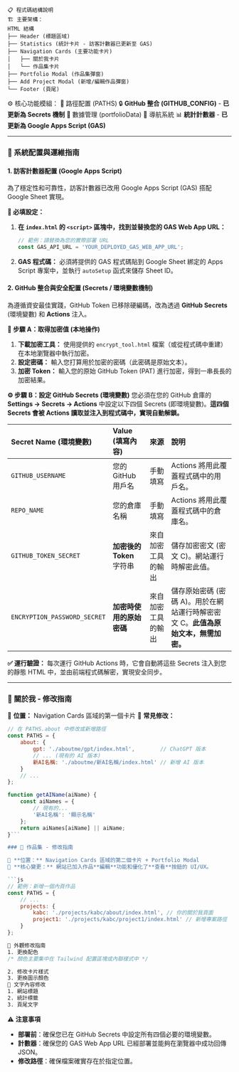 

```
📋 程式碼結構說明
🏗️ 主要架構：
HTML 結構
├── Header (標題區域)
├── Statistics (統計卡片 - 訪客計數器已更新至 GAS)
├── Navigation Cards (主要功能卡片)
│   ├── 關於我卡片
│   └── 作品集卡片
├── Portfolio Modal (作品集彈窗)
├── Add Project Modal (新增/編輯作品彈窗)
└── Footer (頁尾)
```

⚙️ 核心功能模組：
📁 路徑配置 (PATHS)
🔒 **GitHub 整合 (GITHUB\_CONFIG)** - **已更新為 Secrets 機制**
💾 數據管理 (portfolioData)
🎯 導航系統
📊 **統計計數器** - **已更新為 Google Apps Script (GAS)**

-----

### 🚀 系統配置與運維指南

#### 1\. 訪客計數器配置 (Google Apps Script)

為了穩定性和可靠性，訪客計數器已改用 Google Apps Script (GAS) 搭配 Google Sheet 實現。

**🔧 必填設定：**

1.  **在 `index.html` 的 `<script>` 區塊中，找到並替換您的 GAS Web App URL：**
    ```javascript
    // 範例：請替換為您的實際部署 URL
    const GAS_API_URL = 'YOUR_DEPLOYED_GAS_WEB_APP_URL'; 
    ```
2.  **GAS 程式碼：** 必須將提供的 GAS 程式碼貼到 Google Sheet 綁定的 Apps Script 專案中，並執行 `autoSetup` 函式來儲存 Sheet ID。

#### 2\. GitHub 整合與安全配置 (Secrets / 環境變數機制)

為遵循資安最佳實踐，GitHub Token 已移除硬編碼，改為透過 **GitHub Secrets** (環境變數) 和 **Actions** 注入。

**🚨 步驟 A：取得加密值 (本地操作)**

1.  **下載加密工具：** 使用提供的 `encrypt_tool.html` 檔案（或從程式碼中重建）在本地瀏覽器中執行加密。
2.  **設定密碼：** 輸入您打算用於加密的密碼（此密碼是原始文本）。
3.  **加密 Token：** 輸入您的原始 GitHub Token (PAT) 進行加密，得到一串長長的加密結果。

**⚙️ 步驟 B：設定 GitHub Secrets (環境變數)**
您必須在您的 GitHub 倉庫的 **Settings -\> Secrets -\> Actions** 中設定以下四個 Secrets (即環境變數)。**這四個 Secrets 會被 Actions 讀取並注入到程式碼中，實現自動解鎖。**

| Secret Name (環境變數) | Value (填寫內容) | 來源 | 說明 |
| :--- | :--- | :--- | :--- |
| `GITHUB_USERNAME` | 您的 GitHub 用戶名 | 手動填寫 | Actions 將用此覆蓋程式碼中的用戶名。 |
| `REPO_NAME` | 您的倉庫名稱 | 手動填寫 | Actions 將用此覆蓋程式碼中的倉庫名。 |
| `GITHUB_TOKEN_SECRET` | **加密後的 Token** 字符串 | 來自加密工具的輸出 | 儲存加密密文 (密文 C)。網站運行時解密此值。 |
| `ENCRYPTION_PASSWORD_SECRET` | **加密時使用的原始密碼** | 來自加密工具的輸出 | 儲存原始密碼 (密碼 A)。用於在網站運行時解密密文 C。**此值為原始文本，無需加密。** |

**✅ 運行驗證：** 每次運行 GitHub Actions 時，它會自動將這些 Secrets 注入到您的靜態 HTML 中，並由前端程式碼解密，實現安全同步。

-----

### 🎯 關於我 - 修改指南

📍 **位置：** Navigation Cards 區域的第一個卡片
🔧 **常見修改：**

```js
// 在 PATHS.about 中修改或新增路徑
const PATHS = {
    about: {
        gpt: './aboutme/gpt/index.html',        // ChatGPT 版本
        // ... (現有的 AI 版本)
        新AI名稱: './aboutme/新AI名稱/index.html' // 新增 AI 版本
    }
    // ...
};
```
```js
function getAIName(aiName) {
    const aiNames = {
        // 現有的...
        '新AI名稱': '顯示名稱'
    };
    return aiNames[aiName] || aiName;
}```

### 💼 作品集 - 修改指南

📍 **位置：** Navigation Cards 區域的第二個卡片 + Portfolio Modal
🔧 **核心變更：** 網站已加入作品**編輯**功能和優化了**查看**按鈕的 UI/UX。

```js
// 範例：新增一個內頁作品
const PATHS = {
    // ...
    projects: {
        kabc: './projects/kabc/about/index.html', // 你的關於我頁面
        project1: './projects/kabc/project1/index.html' // 新增專案路徑
    }
};
```

```css
🎨 外觀修改指南
1. 更換配色
/* 顏色主要集中在 Tailwind 配置區塊或內聯樣式中 */

2. 修改卡片樣式
3. 更換圖示顏色
📝 文字內容修改
1. 網站標題
2. 統計標籤
3. 頁尾文字
```

⚠️ **注意事項**

  * **部署前**：確保您已在 GitHub Secrets 中設定所有四個必要的環境變數。
  * **計數器**：確保您的 GAS Web App URL 已經部署並能夠在瀏覽器中成功回傳 JSON。
  * **修改路徑**：確保檔案確實存在於指定位置。

<!-- end list -->

```
```